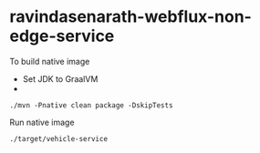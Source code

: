 # ravindasenarath-webflux-non-edge-service

To build native image
 - Set JDK to GraalVM
 - 
 ```console
 ./mvn -Pnative clean package -DskipTests
 ```
 
Run native image
```console
./target/vehicle-service
```

